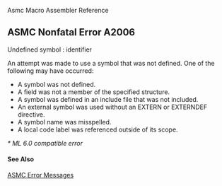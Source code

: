 Asmc Macro Assembler Reference

## ASMC Nonfatal Error A2006

Undefined symbol : identifier

An attempt was made to use a symbol that was not defined. One of the following may have occurred:

- A symbol was not defined.
- A field was not a member of the specified structure.
- A symbol was defined in an include file that was not included.
- An external symbol was used without an EXTERN or EXTERNDEF directive.
- A symbol name was misspelled.
- A local code label was referenced outside of its scope.

_* ML 6.0 compatible error_

#### See Also

[ASMC Error Messages](readme.md)